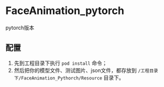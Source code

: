 # FaceAnimation_pytorch
pytorch版本



## 配置

1. 先到工程目录下执行 `pod install` 命令；
2. 然后把你的模型文件、测试图片、json文件，都存放到 `/工程目录下/FaceAnimation_Pythorch/Resource` 目录下。
